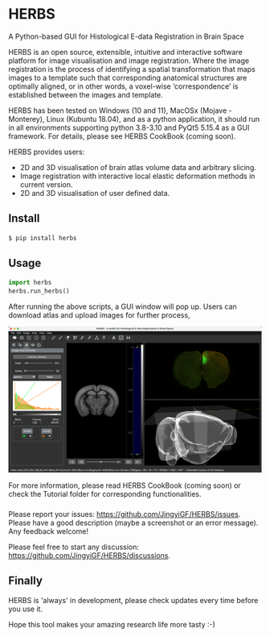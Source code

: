 # HERBS
A Python-based GUI for Histological E-data Registration in Brain Space


HERBS is an open source, extensible, intuitive and interactive software platform for image visualisation and image registration. Where the image registration is the process of identifying a spatial transformation that maps images to a template such that corresponding anatomical structures are optimally aligned, or in other words, a voxel-wise ‘correspondence’ is established between the images and template.

HERBS has been tested on Windows (10 and 11), MacOSx (Mojave - Monterey), Linux (Kubuntu 18.04), and as a python application, it should run in all environments supporting python 3.8-3.10 and PyQt5 5.15.4 as a GUI framework. For details, please see HERBS CookBook (coming soon).

HERBS provides users:

- 2D and 3D visualisation of brain atlas volume data and arbitrary slicing.
- Image registration with interactive local elastic deformation methods in current version.
- 2D and 3D visualisation of user defined data.

## Install

```python
$ pip install herbs
```

## Usage

```python
import herbs
herbs.run_herbs()
```

After running the above scripts, a GUI window will pop up. Users can download atlas and upload images for further process,

<img src="./herbs/herbs.png" width="800px"></img>

For more information, please read HERBS CookBook (coming soon) or check the Tutorial folder for corresponding functionalities.

### 
Please report your issues: https://github.com/JingyiGF/HERBS/issues. Please have a good description (maybe a screenshot or an error message). Any feedback welcome!

Please feel free to start any discussion: https://github.com/JingyiGF/HERBS/discussions.

## Finally
HERBS is 'always' in development, please check updates every time before you use it.


Hope this tool makes your amazing research life more tasty :-)

